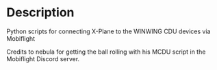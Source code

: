 # Description

Python scripts for connecting X-Plane to the WINWING CDU devices via Mobiflight

Credits to nebula for getting the ball rolling with his MCDU script in the Mobiflight Discord server.